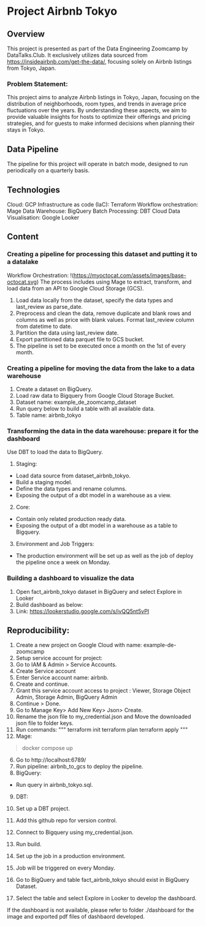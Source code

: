 # Project Airbnb Tokyo

## Overview
This project is presented as part of the Data Engineering Zoomcamp by DataTalks.Club. It exclusively utilizes data sourced from https://insideairbnb.com/get-the-data/, focusing solely on Airbnb listings from Tokyo, Japan.


### Problem Statement:
This project aims to analyze Airbnb listings in Tokyo, Japan, focusing on the distribution of neighborhoods, room types, and trends in average price fluctuations over the years. By understanding these aspects, we aim to provide valuable insights for hosts to optimize their offerings and pricing strategies, and for guests to make informed decisions when planning their stays in Tokyo.

## Data Pipeline
The pipeline for this project will operate in batch mode, designed to run periodically on a quarterly basis.

## Technologies
Cloud: GCP
Infrastructure as code (IaC): Terraform
Workflow orchestration: Mage
Data Warehouse: BigQuery
Batch Processing: DBT Cloud
Data Visualisation: Google Looker

## Content 
### Creating a pipeline for processing this dataset and putting it to a datalake
Workflow Orchestration:
!(https://myoctocat.com/assets/images/base-octocat.svg)
The process includes using Mage to extract, transform, and load data from an API to Google Cloud Storage (GCS).
1. Load data locally from the dataset, specify the data types and last_review as parse_date. 
2. Preprocess and clean the data, remove duplicate and blank rows and columns as well as price with blank values. Format last_review column from datetime to date.
3. Partition the data using last_review date.
4. Export partitioned data parquet file to GCS bucket.
5. The pipeline is set to be executed once a month on the 1st of every month.

### Creating a pipeline for moving the data from the lake to a data warehouse
1. Create a dataset on BigQuery.
2. Load raw data to Bigquery from Google Cloud Storage Bucket.
3. Dataset name: example_de_zoomcamp_dataset
4. Run query below to build a table with all available data.
5. Table name: airbnb_tokyo

### Transforming the data in the data warehouse: prepare it for the dashboard
Use DBT to load the data to BigQuery.
1. Staging:
  - Load data source from dataset_airbnb_tokyo.
  - Build a staging model.
  - Define the data types and rename columns.
  - Exposing the output of a dbt model in a warehouse as a view.
2. Core:
  - Contain only related production ready data.
  - Exposing the output of a dbt model in a warehouse as a table to Bigquery.
3. Environment and Job Triggers:
  - The production environment will be set up as well as the job of deploy the pipeline once a week on Monday.

### Building a dashboard to visualize the data
1. Open fact_airbnb_tokyo dataset in BigQuery and select Explore in Looker
2. Build dashboard as below:
3. Link: https://lookerstudio.google.com/s/ivQQ5nt5vPI 

## Reproducibility:
1. Create a new project on Google Cloud with name: example-de-zoomcamp
2. Setup service account for project:
  1. Go to IAM & Admin > Service Accounts.
  2. Create Service account 
  3. Enter Service account name: airbnb. 
  4. Create and continue.
  5. Grant this service account access to project : Viewer, Storage Object Admin, Storage Admin, BigQuery Admin
  6. Continue > Done.
  7. Go to Manage Key> Add New Key> Json> Create. 
3. Rename the json file to my_credential.json and Move the downloaded json file to folder keys.
4. Run commands:
   """
  terraform init
  terraform plan
  terraform apply
"""
6. Mage:
  > docker compose up
6. Go to http://localhost:6789/
7. Run pipeline: airbnb_to_gcs to deploy the pipeline.
8. BigQuery:
  - Run query in airbnb_tokyo.sql.
9. DBT:
  1. Set up a DBT project.
  2. Add this github repo for version control.
  3. Connect to Bigquery using my_credential.json.
  4. Run build.
  5. Set up the job in a production environment.
  6. Job will be triggered on every  Monday. 

10. Go to BigQuery and table fact_airbnb_tokyo should exist in BigQuery Dataset.
11. Select the table and select Explore in Looker to develop the dashboard.



If the dashboard is not available, please refer to folder ./dashboard for the image and exported pdf files of dashbaord developed.
